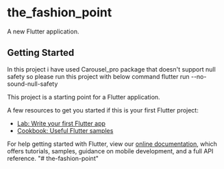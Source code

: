 # the_fashion_point

A new Flutter application.

## Getting Started

In this project i have used Carousel_pro package that doesn't support null safety so please run this project with below command
flutter run --no-sound-null-safety

This project is a starting point for a Flutter application.

A few resources to get you started if this is your first Flutter project:

- [Lab: Write your first Flutter app](https://flutter.dev/docs/get-started/codelab)
- [Cookbook: Useful Flutter samples](https://flutter.dev/docs/cookbook)

For help getting started with Flutter, view our
[online documentation](https://flutter.dev/docs), which offers tutorials,
samples, guidance on mobile development, and a full API reference.
"# the-fashion-point" 
